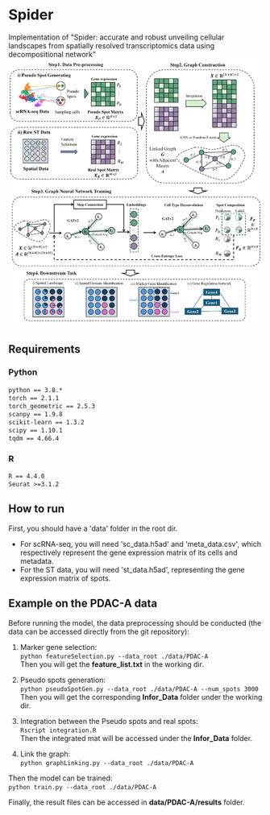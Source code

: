 # Spider
Implementation of "Spider: accurate and robust unveiling cellular landscapes from spatially resolved transcriptomics data using decompositional network"  
![Example Image](images/Spider.jpg)

## Requirements
### Python
    python == 3.8.*  
    torch == 2.1.1  
    torch_geometric == 2.5.3  
    scanpy == 1.9.8  
    scikit-learn == 1.3.2  
    scipy == 1.10.1  
    tqdm == 4.66.4  

### R
    R == 4.4.0  
    Seurat >=3.1.2

## How to run
First, you should have a 'data' folder in the root dir.

- For scRNA-seq, you will need 'sc_data.h5ad' and 'meta_data.csv', which respectively represent the gene expression matrix of its cells and metadata. 
- For the ST data, you will need 'st_data.h5ad', representing the gene expression matrix of spots.  

## Example on the PDAC-A data
Before running the model, the data preprocessing should be conducted (the data can be accessed directly from the git repository):  
1. Marker gene selection:  
    `python featureSelection.py --data_root ./data/PDAC-A`   
    Then you will get the **feature_list.txt** in the working dir.

2. Pseudo spots generation:   
    `python pseudoSpotGen.py --data_root ./data/PDAC-A --num_spots 3000`  
    Then you will get the corresponding **Infor_Data** folder under the working dir.
3. Integration between the Pseudo spots and real spots:  
    `Rscript integration.R`   
    Then the integrated mat will be accessed under the **Infor_Data** folder.
4. Link the graph:  
    `python graphLinking.py --data_root ./data/PDAC-A`  

Then the model can be trained:  
`python train.py --data_root ./data/PDAC-A`

Finally, the result files can be accessed in **data/PDAC-A/results** folder.